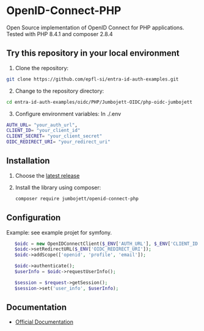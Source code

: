 # OpenID-Connect-PHP
Open Source implementation of OpenID Connect for PHP applications.
Tested with PHP 8.4.1 and composer 2.8.4

## Try this repository in your local environment
1. Clone the repository:

```bash
git clone https://github.com/epfl-si/entra-id-auth-examples.git
```

2. Change to the repository directory:
```bash
cd entra-id-auth-examples/oidc/PHP/Jumbojett-OIDC/php-oidc-jumbojett
```

3. Configure environment variables:
In ./.env

```bash
AUTH_URL= "your_auth_url",
CLIENT_ID= "your_client_id"
CLIENT_SECRET= "your_client_secret"
OIDC_REDIRECT_URI= "your_redirect_uri"
```

## Installation

1. Choose the [latest release](https://github.com/jumbojett/OpenID-Connect-PHP/releases)
2. Install the library using composer:

   ```bash
   composer require jumbojett/openid-connect-php
   ```

## Configuration

Example: see example projet for symfony.

```php
   $oidc = new OpenIDConnectClient($_ENV['AUTH_URL'], $_ENV['CLIENT_ID'], $_ENV['CLIENT_SECRET']);
   $oidc->setRedirectURL($_ENV['OIDC_REDIRECT_URI']);
   $oidc->addScope(['openid', 'profile', 'email']);

   $oidc->authenticate();
   $userInfo = $oidc->requestUserInfo();

   $session = $request->getSession();
   $session->set('user_info', $userInfo);
```

## Documentation

- [Official Documentation](https://github.com/jumbojett/OpenID-Connect-PHP/)

